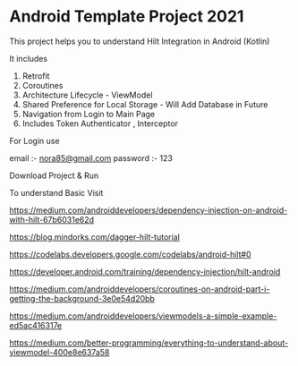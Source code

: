 # Android Template Project 2021

This project helps you to understand Hilt Integration in Android (Kotlin)

It includes

1. Retrofit
2. Coroutines
3. Architecture Lifecycle - ViewModel
4. Shared Preference for Local Storage - Will Add Database in Future
5. Navigation from Login to Main Page
6. Includes Token Authenticator , Interceptor 


For Login use

email :- nora85@gmail.com
password :- 123

Download Project & Run


To understand Basic Visit


https://medium.com/androiddevelopers/dependency-injection-on-android-with-hilt-67b6031e62d

https://blog.mindorks.com/dagger-hilt-tutorial

https://codelabs.developers.google.com/codelabs/android-hilt#0

https://developer.android.com/training/dependency-injection/hilt-android

https://medium.com/androiddevelopers/coroutines-on-android-part-i-getting-the-background-3e0e54d20bb

https://medium.com/androiddevelopers/viewmodels-a-simple-example-ed5ac416317e

https://medium.com/better-programming/everything-to-understand-about-viewmodel-400e8e637a58



